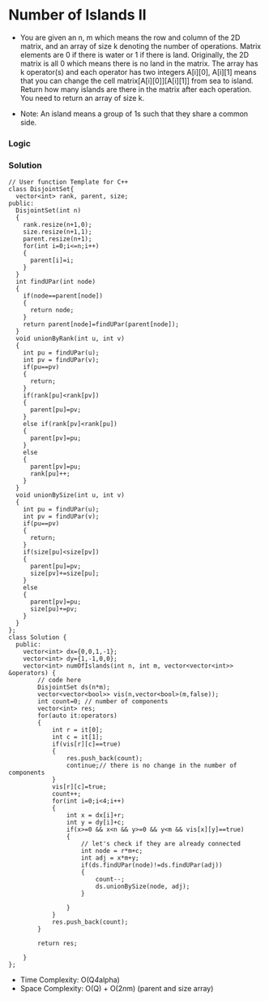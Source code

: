 # Number of Islands II
- You are given an n, m which means the row and column of the 2D matrix, and an array of size k denoting the number of operations. Matrix elements are 0 if there is water or 1 if there is land. Originally, the 2D matrix is all 0 which means there is no land in the matrix. The array has k operator(s) and each operator has two integers A[i][0], A[i][1] means that you can change the cell matrix[A[i][0]][A[i][1]] from sea to island. Return how many islands are there in the matrix after each operation. You need to return an array of size k.

- Note: An island means a group of 1s such that they share a common side.

### Logic


### Solution
```
// User function Template for C++
class DisjointSet{
  vector<int> rank, parent, size;
public:
  DisjointSet(int n)
  {
    rank.resize(n+1,0);
    size.resize(n+1,1);
    parent.resize(n+1);
    for(int i=0;i<=n;i++)
    {
      parent[i]=i;
    }
  }
  int findUPar(int node)
  {
    if(node==parent[node])
    {
      return node;
    }
    return parent[node]=findUPar(parent[node]);
  }
  void unionByRank(int u, int v)
  {
    int pu = findUPar(u);
    int pv = findUPar(v);
    if(pu==pv)
    {
      return;
    }
    if(rank[pu]<rank[pv])
    {
      parent[pu]=pv;
    }
    else if(rank[pv]<rank[pu])
    {
      parent[pv]=pu;
    }
    else
    {
      parent[pv]=pu;
      rank[pu]++;
    }
  }
  void unionBySize(int u, int v)
  {
    int pu = findUPar(u);
    int pv = findUPar(v);
    if(pu==pv)
    {
      return;
    }
    if(size[pu]<size[pv])
    {
      parent[pu]=pv;
      size[pv]+=size[pu];
    }
    else
    {
      parent[pv]=pu;
      size[pu]+=pv;
    }
  }
};
class Solution {
  public:
    vector<int> dx={0,0,1,-1};
    vector<int> dy={1,-1,0,0};
    vector<int> numOfIslands(int n, int m, vector<vector<int>> &operators) {
        // code here
        DisjointSet ds(n*m);
        vector<vector<bool>> vis(n,vector<bool>(m,false));
        int count=0; // number of components
        vector<int> res;
        for(auto it:operators)
        {
            int r = it[0];
            int c = it[1];
            if(vis[r][c]==true)
            {
                res.push_back(count); 
                continue;// there is no change in the number of components
            }
            vis[r][c]=true;
            count++;
            for(int i=0;i<4;i++)
            {
                int x = dx[i]+r;
                int y = dy[i]+c;
                if(x>=0 && x<n && y>=0 && y<m && vis[x][y]==true)
                {
                    // let's check if they are already connected
                    int node = r*m+c;
                    int adj = x*m+y;
                    if(ds.findUPar(node)!=ds.findUPar(adj))
                    {
                        count--;
                        ds.unionBySize(node, adj);
                    }
                   
                }
            }
            res.push_back(count);
        }
        
        return res;
        
    }
};
```
- Time Complexity: O(Q*4*alpha)
- Space Complexity: O(Q) + O(2*n*m) (parent and size array)
